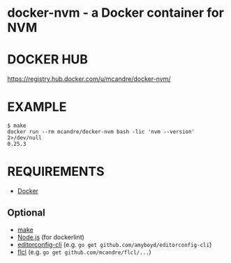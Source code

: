 # docker-nvm - a Docker container for NVM

# DOCKER HUB

https://registry.hub.docker.com/u/mcandre/docker-nvm/

# EXAMPLE

```
$ make
docker run --rm mcandre/docker-nvm bash -lic 'nvm --version' 2>/dev/null
0.25.3
```

# REQUIREMENTS

* [Docker](https://www.docker.com/)

## Optional

* [make](http://www.gnu.org/software/make/)
* [Node.js](https://nodejs.org/en/) (for dockerlint)
* [editorconfig-cli](https://github.com/amyboyd/editorconfig-cli) (e.g. `go get github.com/amyboyd/editorconfig-cli`)
* [flcl](https://github.com/mcandre/flcl) (e.g. `go get github.com/mcandre/flcl/...`)
